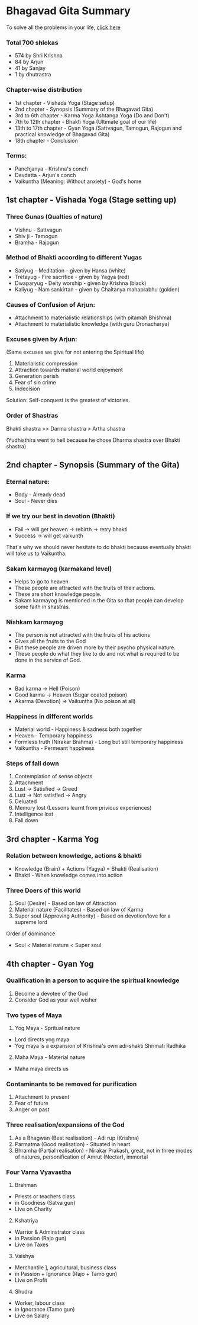 # Bhagavad Gita Summary

To solve all the problems in your life, [click here](https://github.com/Pavan49719/bhagavad-gita-summary/blob/main/solutions.md#find-solution-for-your-problems-in-bhagavad-gita)

### Total 700 shlokas
- 574 by Shri Krishna
- 84 by Arjun
- 41 by Sanjay
- 1 by dhutrastra

### Chapter-wise distribution
- 1st chapter - Vishada Yoga (Stage setup)
- 2nd chapter - Synopsis (Summary of the Bhagavad Gita)
- 3rd to 6th chapter - Karma Yoga Ashtanga Yoga (Do and Don't)
- 7th to 12th chapter - Bhakti Yoga (Ultimate goal of our life)
- 13th to 17th chapter - Gyan Yoga (Sattvagun, Tamogun, Rajogun and practical knowledge of Bhagavad Gita)
- 18th chapter - Conclusion

### Terms:
- Panchjanya - Krishna's conch
- Devdatta - Arjun's conch
- Vaikuntha (Meaning: Without anxiety) - God's home


## 1st chapter - Vishada Yoga (Stage setting up)

### Three Gunas (Qualties of nature)
- Vishnu - Sattvagun
- Shiv ji - Tamogun
- Bramha - Rajogun

### Method of Bhakti according to different Yugas 
- Satiyug - Meditation - given by Hansa (white)
- Tretayug - Fire sacrifice - given by Yagya (red)
- Dwaparyug - Deity worship - given by Krishna (black)
- Kaliyug - Nam sankirtan - given by Chaitanya mahaprabhu (golden)


### Causes of Confusion of Arjun:
- Attachment to materialistic relationships (with pitamah Bhishma)
- Attachment to materialistic knowledge (with guru Dronacharya)

### Excuses given by Arjun:

(Same excuses we give for not entering the Spiritual life)
1. Materialistic compression
2. Attraction towards material world enjoyment
3. Generation perish
4. Fear of sin crime
5. Indecision 

Solution: Self-conquest is the greatest of victories.

### Order of Shastras
Bhakti shastra >> Darma shastra > Artha shastra

(Yudhisthira went to hell because he chose Dharma shastra over Bhakti shastra)



## 2nd chapter - Synopsis (Summary of the Gita)

### Eternal nature:
- Body - Already dead
- Soul - Never dies

### If we try our best in devotion (Bhakti)
- Fail -> will get heaven -> rebirth -> retry bhakti 
- Success -> will get vaikunth 

That's why we should never hesitate to do bhakti because eventually bhakti will take us to Vaikuntha.


### Sakam karmayog (karmakand level) 
- Helps to go to heaven
- These people are attracted with the fruits of their actions.
- These are short knowledge people. 
- Sakam karmayog is mentioned in the Gita so that people can develop some faith in shastras.

### Nishkam karmayog
- The person is not attracted with the fruits of his actions
- Gives all the fruits to the God
- But these people are driven more by their psycho physical nature.
- These people do what they like to do and not what is required to be done in the service of God.

### Karma
- Bad karma -> Hell (Poison)
- Good karma -> Heaven (Sugar coated poison)
- Akarma (Devotion) -> Vaikuntha (No poison at all)

### Happiness in different worlds
- Material world - Happiness & sadness both together
- Heaven - Temporary happiness
- Formless truth (Nirakar Brahma) - Long but still temporary happiness
- Vaikuntha - Permeant happiness

### Steps of fall down
1. Contemplation of sense objects
2. Attachment
3. Lust -> Satisfied -> Greed
4. Lust -> Not satisfied -> Angry
5. Deluated
6. Memory lost (Lessons learnt from privious experiences)
7. Intelligence lost
8. Fall down


## 3rd chapter - Karma Yog

### Relation between knowledge, actions & bhakti
- Knowledge (Brain) + Actions (Yagya) = Bhakti (Realisation)
- Bhakti - When knowledge comes into action

### Three Doers of this world
1. Soul (Desire) - Based on law of Attraction
2. Material nature (Facilitates) - Based on law of Karma
3. Super soul (Approving Authority) - Based on devotion/love for a supreme lord

Order of dominance 
- Soul < Material nature < Super soul 


## 4th chapter - Gyan Yog

### Qualification in a person to acquire the spiritual knowledge
1. Become a devotee of the God
2. Consider God as your well wisher

### Two types of Maya
1. Yog Maya - Spritual nature
- Lord directs yog maya
- Yog maya is a expansion of Krishna's own adi-shakti Shrimati Radhika
2. Maha Maya - Material nature
- Maha maya directs us

### Contaminants to be removed for purification
1. Attachment to present
2. Fear of future
3. Anger on past

### Three realisation/expansions of the God
1. As a Bhagwan (Best realisation) - Adi rup (Krishna)
2. Parmatma (Good realisation) - Situated in heart
3. Bhramha (Partial realisation) - Nirakar Prakash, great, not in three modes of natures, personification of Amrut (Nectar), immortal

### Four Varna Vyavastha 
1. Brahman 
- Priests or teachers class
- in Goodness (Satva gun)
- Live on Charity
2. Kshatriya 
- Warrior & Adminstrator class 
- in Passion (Rajo gun)
- Live on Taxes
3. Vaishya 
- Merchantile ], agricultural, business class
- in Passion + Ignorance (Rajo + Tamo gun)
- Live on Profit
4. Shudra 
- Worker, labour class
- in Ignorance (Tamo gun)
- Live on Salary
